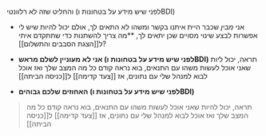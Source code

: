 והחליט שזה לא רלוונטי (לפני שיש מידע על בטחונות וBDI)

* אני _מבין_ שכבר היית איתנו בקשר ומשהו לא התאים לך, אולם יכול להיות שיש לי אפשרות לבצע שינוי מסויים שכן יתאים לך, **מה צריך להשתנות כדי שתתקדם איתי ל[[הצגת הסבבים והתשלום]]?

* **אני לא מעוניין לשלם מראש (לפני שיש מידע על בטחונות וBDI)** 
	תראה, יכול ליות שאני אוכל לעשות משהו עם התנאים, בוא נראה קודם כל מה המצב שלך ואז אוכל לבוא למנהל שלי עם נתונים, אז [[צעד קדימה]] ל[[כניסה הביתה]]

*  **האחוזים שלכם גבוהים (לפני שיש מידע על בטחונות וBDI)** 
>  תראה, יכול להיות שאני אוכל לעשות משהו עם התנאים, בוא נראה קודם כל מה המצב שלך ואז אוכל לבוא למנהל שלי עם נתונים, אז [[צעד קדימה]] ל[[כניסה הביתה]]

